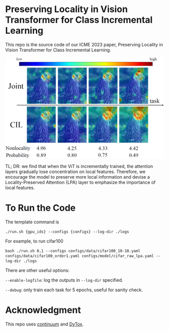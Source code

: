 # Preserving Locality in Vision Transformer for Class Incremental Learning
This repo is the source code of our ICME 2023 paper, Preserving Locality in Vision Transformer for Class Incremental Learning.

![teaser.png](imgs/teaser.png)

TL; DR: we find that when the ViT is incrementally trained, the attention layers gradually lose concentration on local features. 
Therefore, we encourage
the model to preserve more local information and devise a Locality-Preserved Attention (LPA) layer to emphasize the importance of local features.

# To Run the Code
The template command is
```
./run.sh {gpu_ids} --configs {configs} --log-dir ./logs
```

For example, to run cifar100
```
bash ./run.sh 0,1 --configs configs/data/cifar100_10-10.yaml configs/data/cifar100_order1.yaml configs/model/cifar_raw_lpa.yaml --log-dir ./logs
```

There are other useful options:

`--enable-logfile`: log the outputs in `--log-dir` specified.

`--debug`: only train each task for 5 epochs, useful for sanity check.


# Acknowledgment

This repo uses [continuum](https://pypi.org/project/continuum/) and [DyTox](https://github.com/arthurdouillard/dytox).